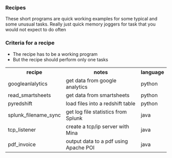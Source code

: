 ### Recipes
These short programs are quick working examples for some typical and some unusual tasks.
Really just quick memory joggers for task that you would not expect to do often

### Criteria for a recipe
* The recipe has to be a working program
* But the recipe should perform only one tasks

<table>
<tr><th>recipe</th><th>notes</th><th>language</th></tr>
<tr><td>googleanlalytics</td><td>get data from google analytics</td><td>python</td></tr>
<tr><td>read_smartsheets</td><td>get data from smartsheets</td><td>python</td></tr>
<tr><td>pyredshift</td><td>load files into a redshift table</td><td>python</td></tr>
<tr><td>splunk_filename_sync</td><td>get log file statistics from Splunk</td><td>	java</td></tr>
<tr><td>tcp_listener</td><td>create a tcp/ip server with Mina</td><td>java</td></tr>
<tr><td>pdf_invoice</td><td>output data to a pdf using Apache POI</td><td>java</td></tr>
</table>
